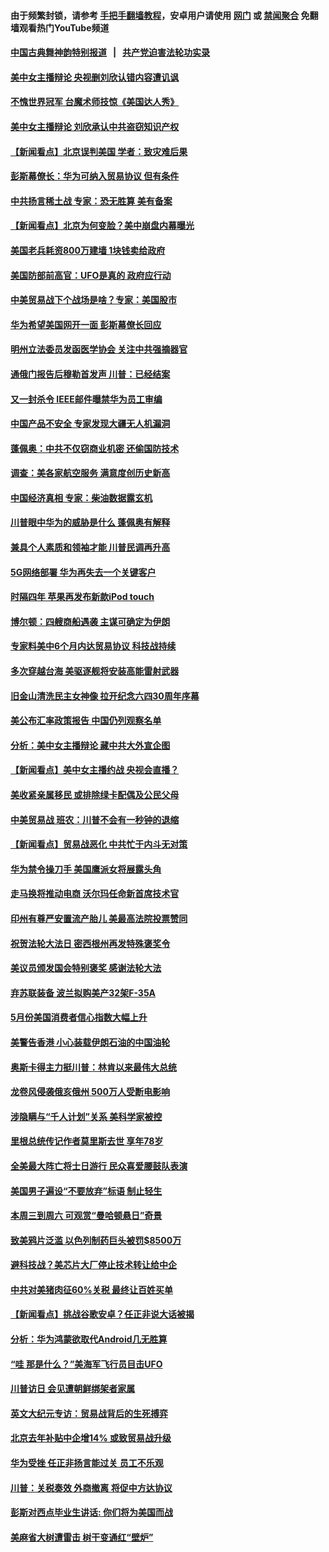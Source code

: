 #### 由于频繁封锁，请参考 [手把手翻墙教程](https://github.com/gfw-breaker/guides/wiki/)，安卓用户请使用 [网门](https://github.com/gfw-breaker/bn-android/blob/master/ogate.md?t=05300636) 或 [禁闻聚合](https://github.com/gfw-breaker/bn-android) 免翻墙观看热门YouTube频道 

#### [中国古典舞神韵特别报道](https://github.com/gfw-breaker/mh-news/blob/master/shenyun.md?t=05300636) &nbsp;&nbsp;|&nbsp;&nbsp; [共产党迫害法轮功实录](https://github.com/gfw-breaker/mh-news/blob/master/README.md?t=05300636)  

#### [美中女主播辩论 央视删刘欣认错内容遭讥讽](../pages/nsc412/n11288771.md?t=05300636) 

#### [不愧世界冠军 台魔术师技惊《美国达人秀》](../pages/nsc412/n11288728.md?t=05300636) 

#### [美中女主播辩论 刘欣承认中共盗窃知识产权](../pages/nsc412/n11288357.md?t=05300636) 

#### [【新闻看点】北京误判美国 学者：致灾难后果](../pages/nsc412/n11287978.md?t=05300636) 

#### [彭斯幕僚长：华为可纳入贸易协议 但有条件](../pages/nsc412/n11288165.md?t=05300636) 

#### [中共扬言稀土战 专家：恐无胜算 美有备案](../pages/nsc412/n11288270.md?t=05300636) 

#### [【新闻看点】北京为何变脸？美中崩盘内幕曝光](../pages/nsc412/n11288015.md?t=05300636) 

#### [美国老兵耗资800万建墙 1块钱卖给政府](../pages/nsc412/n11287866.md?t=05300636) 

#### [美国防部前高官：UFO是真的 政府应行动](../pages/nsc412/n11287893.md?t=05300636) 

#### [中美贸易战下个战场是啥？专家：美国股市](../pages/nsc412/n11288030.md?t=05300636) 

#### [华为希望美国网开一面 彭斯幕僚长回应](../pages/nsc412/n11287910.md?t=05300636) 

#### [明州立法委员发函医学协会 关注中共强摘器官](../pages/nsc412/n11287804.md?t=05300636) 

#### [通俄门报告后穆勒首发声 川普：已经结案](../pages/nsc412/n11287989.md?t=05300636) 

#### [又一封杀令 IEEE邮件曝禁华为员工审编](../pages/nsc412/n11287871.md?t=05300636) 

#### [中国产品不安全 专家发现大疆无人机漏洞](../pages/nsc412/n11287583.md?t=05300636) 

#### [蓬佩奥：中共不仅窃商业机密 还偷国防技术](../pages/nsc412/n11287800.md?t=05300636) 

#### [调查：美各家航空服务 满意度创历史新高](../pages/nsc412/n11287591.md?t=05300636) 

#### [中国经济真相 专家：柴油数据露玄机](../pages/nsc412/n11287734.md?t=05300636) 

#### [川普眼中华为的威胁是什么 蓬佩奥有解释](../pages/nsc412/n11287545.md?t=05300636) 

#### [兼具个人素质和领袖才能 川普民调再升高](../pages/nsc412/n11287528.md?t=05300636) 

#### [5G网络部署 华为再失去一个关键客户](../pages/nsc412/n11287485.md?t=05300636) 

#### [时隔四年 苹果再发布新款iPod touch](../pages/nsc412/n11287073.md?t=05300636) 

#### [博尔顿：四艘商船遇袭 主谋可确定为伊朗](../pages/nsc412/n11287285.md?t=05300636) 

#### [专家料美中6个月内达贸易协议 科技战持续](../pages/nsc412/n11287146.md?t=05300636) 

#### [多次穿越台海 美驱逐舰将安装高能雷射武器](../pages/nsc412/n11286899.md?t=05300636) 

#### [旧金山清洗民主女神像 拉开纪念六四30周年序幕](../pages/nsc412/n11286722.md?t=05300636) 

#### [美公布汇率政策报告 中国仍列观察名单](../pages/nsc412/n11286530.md?t=05300636) 

#### [分析：美中女主播辩论 藏中共大外宣企图](../pages/nsc412/n11286039.md?t=05300636) 

#### [【新闻看点】美中女主播约战 央视会直播？](../pages/nsc412/n11285978.md?t=05300636) 

#### [美收紧亲属移民 或排除绿卡配偶及公民父母](../pages/nsc412/n11286172.md?t=05300636) 

#### [中美贸易战 班农：川普不会有一秒钟的退缩](../pages/nsc412/n11286198.md?t=05300636) 

#### [【新闻看点】贸易战恶化 中共忙于内斗无对策](../pages/nsc412/n11285752.md?t=05300636) 

#### [华为禁令操刀手 美国鹰派女将展露头角](../pages/nsc412/n11285847.md?t=05300636) 

#### [走马换将推动电商 沃尔玛任命新首席技术官](../pages/nsc412/n11285887.md?t=05300636) 

#### [印州有尊严安置流产胎儿 美最高法院投票赞同](../pages/nsc412/n11286013.md?t=05300636) 

#### [祝贺法轮大法日 密西根州再发特殊褒奖令](../pages/nsc412/n11286029.md?t=05300636) 

#### [美议员颁发国会特别褒奖 感谢法轮大法](../pages/nsc412/n11285941.md?t=05300636) 

#### [弃苏联装备 波兰拟购美产32架F-35A](../pages/nsc412/n11285766.md?t=05300636) 

#### [5月份美国消费者信心指数大幅上升](../pages/nsc412/n11285537.md?t=05300636) 

#### [美警告香港 小心装载伊朗石油的中国油轮](../pages/nsc412/n11285824.md?t=05300636) 

#### [奥斯卡得主力挺川普：林肯以来最伟大总统](../pages/nsc412/n11285603.md?t=05300636) 

#### [龙卷风侵袭俄亥俄州 500万人受断电影响](../pages/nsc412/n11285402.md?t=05300636) 

#### [涉隐瞒与“千人计划”关系 美科学家被控](../pages/nsc412/n11285294.md?t=05300636) 

#### [里根总统传记作者莫里斯去世 享年78岁](../pages/nsc412/n11285109.md?t=05300636) 

#### [全美最大阵亡将士日游行 民众喜爱腰鼓队表演](../pages/nsc412/n11284235.md?t=05300636) 

#### [美国男子遍设“不要放弃”标语 制止轻生](../pages/nsc412/n11284301.md?t=05300636) 

#### [本周三到周六 可观赏“曼哈顿悬日”奇景](../pages/nsc412/n11284265.md?t=05300636) 

#### [致美鸦片泛滥 以色列制药巨头被罚$8500万](../pages/nsc412/n11284026.md?t=05300636) 

#### [避科技战？美芯片大厂停止技术转让给中企](../pages/nsc412/n11283846.md?t=05300636) 

#### [中共对美猪肉征60%关税 最终让百姓买单](../pages/nsc412/n11282886.md?t=05300636) 

#### [【新闻看点】挑战谷歌安卓？任正非说大话被揭](../pages/nsc412/n11283299.md?t=05300636) 

#### [分析：华为鸿蒙欲取代Android几无胜算](../pages/nsc412/n11283643.md?t=05300636) 

#### [“哇 那是什么？”美海军飞行员目击UFO](../pages/nsc412/n11283121.md?t=05300636) 

#### [川普访日 会见遭朝鲜绑架者家属](../pages/nsc412/n11283446.md?t=05300636) 

#### [英文大纪元专访：贸易战背后的生死搏弈](../pages/nsc412/n11283397.md?t=05300636) 

#### [北京去年补贴中企增14% 或致贸易战升级](../pages/nsc412/n11283401.md?t=05300636) 

#### [华为受挫 任正非扬言能过关 员工不乐观](../pages/nsc412/n11283322.md?t=05300636) 

#### [川普：关税奏效 外商撤离 将促中方达协议](../pages/nsc412/n11283145.md?t=05300636) 

#### [彭斯对西点毕业生讲话: 你们将为美国而战](../pages/nsc412/n11282494.md?t=05300636) 

#### [美麻省大树遭雷击 树干变通红“壁炉”](../pages/nsc412/n11283005.md?t=05300636) 

